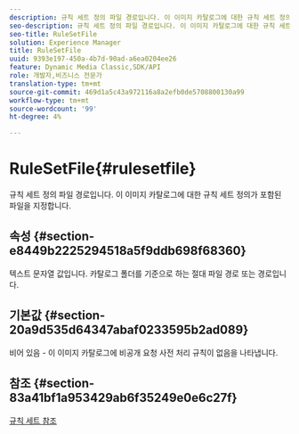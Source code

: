 ```yaml
---
description: 규칙 세트 정의 파일 경로입니다. 이 이미지 카탈로그에 대한 규칙 세트 정의가 포함된 파일을 지정합니다.
seo-description: 규칙 세트 정의 파일 경로입니다. 이 이미지 카탈로그에 대한 규칙 세트 정의가 포함된 파일을 지정합니다.
seo-title: RuleSetFile
solution: Experience Manager
title: RuleSetFile
uuid: 9393e197-450a-4b7d-90ad-a6ea0204ee26
feature: Dynamic Media Classic,SDK/API
role: 개발자,비즈니스 전문가
translation-type: tm+mt
source-git-commit: 469d1a5c43a972116a8a2efb0de5708800130a99
workflow-type: tm+mt
source-wordcount: '99'
ht-degree: 4%

---
```



# RuleSetFile{#rulesetfile}

규칙 세트 정의 파일 경로입니다. 이 이미지 카탈로그에 대한 규칙 세트 정의가 포함된 파일을 지정합니다.

## 속성 {#section-e8449b2225294518a5f9ddb698f68360}

텍스트 문자열 값입니다. 카탈로그 폴더를 기준으로 하는 절대 파일 경로 또는 경로입니다.

## 기본값 {#section-20a9d535d64347abaf0233595b2ad089}

비어 있음 - 이 이미지 카탈로그에 비공개 요청 사전 처리 규칙이 없음을 나타냅니다.

## 참조 {#section-83a41bf1a953429ab6f35249e0e6c27f}

[규칙 세트 참조](../../../../../is-api/image-catalog/image-serving-api-ref/c-image-catalog-reference/c-rule-set-reference/c-rule-set-reference.md#concept-3e5058cf3507470b82cac638df23ea8e)
